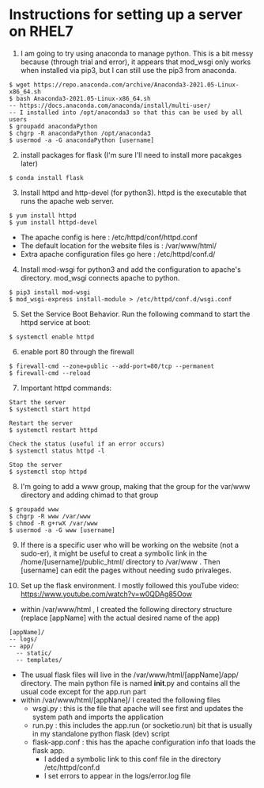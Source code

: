 # Instructions for setting up a server on RHEL7

1.  I am going to try using anaconda to manage python.  This is a bit messy because (through trial and error), it appears that mod_wsgi only works when installed via pip3, but I can still use the pip3 from anaconda. 
``` 
$ wget https://repo.anaconda.com/archive/Anaconda3-2021.05-Linux-x86_64.sh
$ bash Anaconda3-2021.05-Linux-x86_64.sh
-- https://docs.anaconda.com/anaconda/install/multi-user/
-- I installed into /opt/anaconda3 so that this can be used by all users
$ groupadd anacondaPython
$ chgrp -R anacondaPython /opt/anaconda3
$ usermod -a -G anacondaPython [username]
```

2. install packages for flask (I'm sure I'll need to install more pacakges later)
```
$ conda install flask
```

3. Install httpd and http-devel (for python3).  httpd is the executable that runs the apache web server.
```
$ yum install httpd
$ yum install httpd-devel
```
- The apache config is here : /etc/httpd/conf/httpd.conf
- The default location for the website files is :  /var/www/html/  
- Extra apache configuration files go here : /etc/httpd/conf.d/

4. Install mod-wsgi for python3 and add the configuration to apache's directory.  mod_wsgi connects apache to python.
```
$ pip3 install mod-wsgi
$ mod_wsgi-express install-module > /etc/httpd/conf.d/wsgi.conf
```

5. Set the Service Boot Behavior.  Run the following command to start the httpd service at boot:
```
$ systemctl enable httpd
```

6. enable port 80 through the firewall
```
$ firewall-cmd --zone=public --add-port=80/tcp --permanent
$ firewall-cmd --reload
```

7. Important httpd commands:
```
Start the server
$ systemctl start httpd

Restart the server
$ systemctl restart httpd

Check the status (useful if an error occurs)
$ systemctl status httpd -l

Stop the server
$ systemctl stop httpd
```

8. I'm going to add a www group, making that the group for the var/www directory and adding chimad to that group
```
$ groupadd www
$ chgrp -R www /var/www
$ chmod -R g+rwX /var/www
$ usermod -a -G www [username]
```

9. If there is a specific user who will be working on the website (not a sudo-er), it might be useful to creat a symbolic link in the /home/[username]/public_html/ directory to /var/www . Then [username] can edit the pages without needing sudo privaleges.

10. Set up the flask environment.  I mostly followed this youTube video: https://www.youtube.com/watch?v=w0QDAg85Oow
- within /var/www/html , I created the following directory structure (replace [appName] with the actual desired name of the app)
```
[appName]/
-- logs/
-- app/
  -- static/
  -- templates/
```
- The usual flask files will live in the /var/www/html/[appName]/app/ directory.  The main python file is named __init__.py and contains all the usual code except for the app.run part
- within /var/www/html/[appNane]/ I created the following files
	- wsgi.py : this is the file that apache will see first and updates the system path and imports the application
	- run.py : this includes the app.run (or socketio.run) bit that is usually in my standalone python flask (dev) script
	- flask-app.conf : this has the apache configuration info that loads the flask app.  
		- I added a symbolic link to this conf file in the directory /etc/httpd/conf.d 
		- I set errors to appear in the logs/error.log file 
